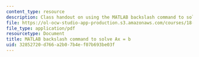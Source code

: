 ```yaml
---
content_type: resource
description: Class handout on using the MATLAB backslash command to solve Ax = b.
file: https://ol-ocw-studio-app-production.s3.amazonaws.com/courses/18-085-computational-science-and-engineering-i-fall-2008/32852720d766a2b07b4ef07b693be03f_backslash.pdf
file_type: application/pdf
resourcetype: Document
title: MATLAB backslash command to solve Ax = b
uid: 32852720-d766-a2b0-7b4e-f07b693be03f
---
```

